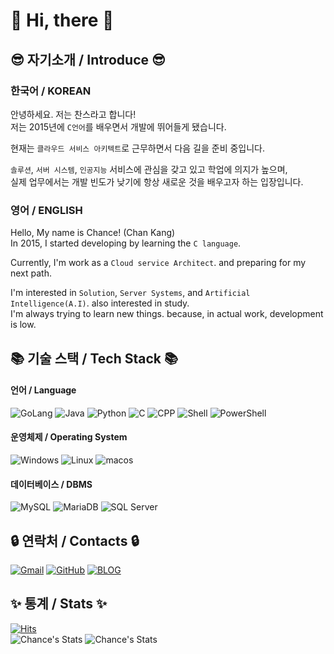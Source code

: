 # 👋 Hi, there 👋
## 😎 자기소개 / Introduce 😎

### 한국어 / KOREAN
안녕하세요. 저는 찬스라고 합니다!  
저는 2015년에 `C언어`를 배우면서 개발에 뛰어들게 됐습니다.  

현재는 `클라우드 서비스 아키텍트`로 근무하면서 다음 길을 준비 중입니다.  

`솔루션`, `서버 시스템`, `인공지능` 서비스에 관심을 갖고 있고 학업에 의지가 높으며,  
실제 업무에서는 개발 빈도가 낮기에 항상 새로운 것을 배우고자 하는 입장입니다.

### 영어 / ENGLISH
Hello, My name is Chance! (Chan Kang)  
In 2015, I started developing by learning the `C language`.  
    
Currently, I'm work as a `Cloud service Architect`. and preparing for my next path.

I'm interested in `Solution`, `Server Systems`, and `Artificial Intelligence(A.I)`. also interested in study.  
I'm always trying to learn new things. because, in actual work, development is low.
    
## 📚 기술 스택 / Tech Stack 📚
    
#### 언어 / Language
![GoLang](https://img.shields.io/badge/Go-00AED8?style=for-the-badge&logo=Go&logoColor=white)
![Java](https://img.shields.io/badge/Java-E97F00?style=for-the-badge&logo=openjdk&logoColor=white)
![Python](https://img.shields.io/badge/Python-3776AB?style=for-the-badge&logo=Python&logoColor=white)
![C](https://img.shields.io/badge/C-A8B9CC?style=for-the-badge&logo=C&logoColor=white)
![CPP](https://img.shields.io/badge/C++-00599C?style=for-the-badge&logo=C%2B%2B&logoColor=white)
![Shell](https://img.shields.io/badge/Shell-black?style=for-the-badge&logo=Shell&logoColor=white)
![PowerShell](https://img.shields.io/badge/PowerShell-012252?style=for-the-badge&logo=PowerShell&logoColor=white)

#### 운영체제 / Operating System
![Windows](https://img.shields.io/badge/Windows%20Server-0081DA?style=for-the-badge&logo=Windows&logoColor=white)
![Linux](https://img.shields.io/badge/Linux-FCC624?style=for-the-badge&logo=Linux&logoColor=white)
![macos](https://img.shields.io/badge/mac-000000?style=for-the-badge&logo=macos&logoColor=white)

#### 데이터베이스 / DBMS
![MySQL](https://img.shields.io/badge/MySQL-417399?style=for-the-badge&logo=MySQL&logoColor=white)
![MariaDB](https://img.shields.io/badge/MariaDB-002D40?style=for-the-badge&logo=MariaDB&logoColor=white)
![SQL Server](https://img.shields.io/badge/SQL%20Server-D34414?style=for-the-badge&logo=Microsoft%20SQL%20Server&logoColor=white)

## 🔒 연락처 / Contacts 🔒
[![Gmail](https://img.shields.io/badge/Gmail-EA4335?style=for-the-badge&logo=Gmail&logoColor=white)](mailto:ahs0432@gmail.com)
[![GitHub](https://img.shields.io/badge/GitHub-181717?style=for-the-badge&logo=GitHub&logoColor=white)](https://github.com/ahs0432)
[![BLOG](https://img.shields.io/badge/Blog-fba56f?style=for-the-badge)](https://blog.false.kr/)

## ✨ 통계 / Stats ✨
[![Hits](https://hits.seeyoufarm.com/api/count/incr/badge.svg?url=https%3A%2F%2Fgithub.com%2Fahs0432&count_bg=%2379C83D&title_bg=%23555555&icon=&icon_color=%23E7E7E7&title=hits&edge_flat=false)](https://hits.seeyoufarm.com)  
![Chance's Stats](https://github-readme-stats.vercel.app/api?username=ahs0432&theme=radical)
![Chance's Stats](https://github-readme-stats.vercel.app/api/top-langs/?username=ahs0432&layout=compact&theme=radical&hide=html,css,svelte)
